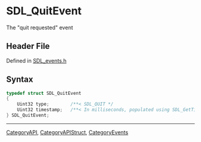 # SDL_QuitEvent

The "quit requested" event

## Header File

Defined in [SDL_events.h](https://github.com/libsdl-org/SDL/blob/SDL2/include/SDL_events.h)

## Syntax

```c
typedef struct SDL_QuitEvent
{
    Uint32 type;        /**< SDL_QUIT */
    Uint32 timestamp;   /**< In milliseconds, populated using SDL_GetTicks() */
} SDL_QuitEvent;
```

----
[CategoryAPI](CategoryAPI), [CategoryAPIStruct](CategoryAPIStruct), [CategoryEvents](CategoryEvents)

